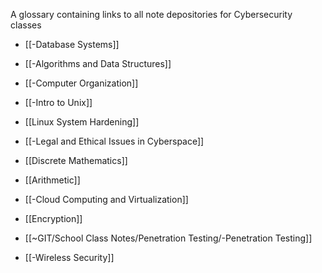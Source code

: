 
A glossary containing links to all note depositories for Cybersecurity classes

- [[-Database Systems]]
- [[-Algorithms and Data Structures]]
- [[-Computer Organization]]
- [[-Intro to Unix]] 
- [[Linux System Hardening]]
- [[-Legal and Ethical Issues in Cyberspace]]
- [[Discrete Mathematics]]
- [[Arithmetic]]

- [[-Cloud Computing and Virtualization]]
- [[Encryption]]
- [[~GIT/School Class Notes/Penetration Testing/-Penetration Testing]]
- [[-Wireless Security]]




